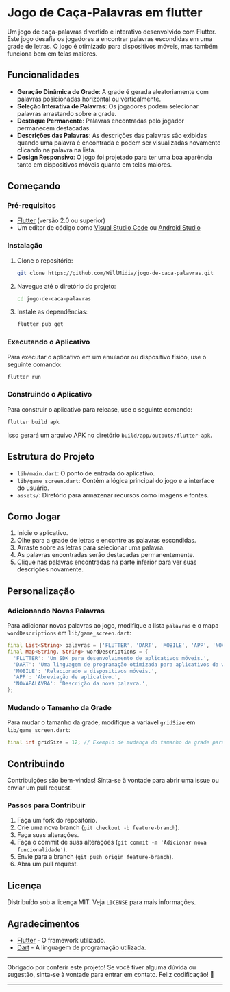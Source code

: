 # Jogo de Caça-Palavras em flutter

Um jogo de caça-palavras divertido e interativo desenvolvido com Flutter. Este jogo desafia os jogadores a encontrar palavras escondidas em uma grade de letras. O jogo é otimizado para dispositivos móveis, mas também funciona bem em telas maiores.

## Funcionalidades

- **Geração Dinâmica de Grade**: A grade é gerada aleatoriamente com palavras posicionadas horizontal ou verticalmente.
- **Seleção Interativa de Palavras**: Os jogadores podem selecionar palavras arrastando sobre a grade.
- **Destaque Permanente**: Palavras encontradas pelo jogador permanecem destacadas.
- **Descrições das Palavras**: As descrições das palavras são exibidas quando uma palavra é encontrada e podem ser visualizadas novamente clicando na palavra na lista.
- **Design Responsivo**: O jogo foi projetado para ter uma boa aparência tanto em dispositivos móveis quanto em telas maiores.

## Começando

### Pré-requisitos

- [Flutter](https://flutter.dev/docs/get-started/install) (versão 2.0 ou superior)
- Um editor de código como [Visual Studio Code](https://code.visualstudio.com/) ou [Android Studio](https://developer.android.com/studio)

### Instalação

1. Clone o repositório:
    ```sh
    git clone https://github.com/WillMidia/jogo-de-caca-palavras.git
    ```
2. Navegue até o diretório do projeto:
    ```sh
    cd jogo-de-caca-palavras
    ```
3. Instale as dependências:
    ```sh
    flutter pub get
    ```

### Executando o Aplicativo

Para executar o aplicativo em um emulador ou dispositivo físico, use o seguinte comando:
```sh
flutter run
```

### Construindo o Aplicativo

Para construir o aplicativo para release, use o seguinte comando:
```sh
flutter build apk
```
Isso gerará um arquivo APK no diretório `build/app/outputs/flutter-apk`.

## Estrutura do Projeto

- `lib/main.dart`: O ponto de entrada do aplicativo.
- `lib/game_screen.dart`: Contém a lógica principal do jogo e a interface do usuário.
- `assets/`: Diretório para armazenar recursos como imagens e fontes.

## Como Jogar

1. Inicie o aplicativo.
2. Olhe para a grade de letras e encontre as palavras escondidas.
3. Arraste sobre as letras para selecionar uma palavra.
4. As palavras encontradas serão destacadas permanentemente.
5. Clique nas palavras encontradas na parte inferior para ver suas descrições novamente.

## Personalização

### Adicionando Novas Palavras

Para adicionar novas palavras ao jogo, modifique a lista `palavras` e o mapa `wordDescriptions` em `lib/game_screen.dart`:

```dart
final List<String> palavras = ['FLUTTER', 'DART', 'MOBILE', 'APP', 'NOVAPALAVRA'];
final Map<String, String> wordDescriptions = {
  'FLUTTER': 'Um SDK para desenvolvimento de aplicativos móveis.',
  'DART': 'Uma linguagem de programação otimizada para aplicativos da web.',
  'MOBILE': 'Relacionado a dispositivos móveis.',
  'APP': 'Abreviação de aplicativo.',
  'NOVAPALAVRA': 'Descrição da nova palavra.',
};
```

### Mudando o Tamanho da Grade

Para mudar o tamanho da grade, modifique a variável `gridSize` em `lib/game_screen.dart`:

```dart
final int gridSize = 12; // Exemplo de mudança do tamanho da grade para 12x12
```

## Contribuindo

Contribuições são bem-vindas! Sinta-se à vontade para abrir uma issue ou enviar um pull request.

### Passos para Contribuir

1. Faça um fork do repositório.
2. Crie uma nova branch (`git checkout -b feature-branch`).
3. Faça suas alterações.
4. Faça o commit de suas alterações (`git commit -m 'Adicionar nova funcionalidade'`).
5. Envie para a branch (`git push origin feature-branch`).
6. Abra um pull request.

## Licença

Distribuído sob a licença MIT. Veja `LICENSE` para mais informações.

## Agradecimentos

- [Flutter](https://flutter.dev/) - O framework utilizado.
- [Dart](https://dart.dev/) - A linguagem de programação utilizada.

---

Obrigado por conferir este projeto! Se você tiver alguma dúvida ou sugestão, sinta-se à vontade para entrar em contato. Feliz codificação! 🎉

---